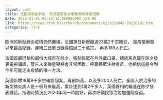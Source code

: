 ```yaml
---
layout: post
title: 法國疫情創新高　馬克龍警告未來數周將非常困難
date: 2022-01-01 05:18:10.000000000 +08:00
link: https://news.rthk.hk/rthk/ch/component/k2/1626849-20220101.htm
categories: rthk
---
```


歐洲的新型肺炎疫情仍然嚴竣，法國單日新增超過23萬2千宗確診， 是疫情爆發以來最高紀錄，連續三日單日錄得超過二十萬宗， 再多189人死亡。

法國首都巴黎和部份大城市在除夕，強制民眾在戶外戴口罩。總統馬克龍在除夕發表電視講話，警告未來幾星期將會非常困難，呼籲民眾注射疫苗，他相信這是令到今年可能走出疫情的唯一方法。 

英國新增18萬9千多宗確診個案，再創新高，以及多200人死亡。全國入院治療的新型肺炎病人是十個月來最高，累計達到1萬2千多人。英國首相約翰遜在除夕發表講話，指現時情況比2020年同一時間好，再次呼籲民眾注射加強劑疫苗。
